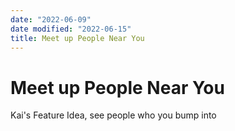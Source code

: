 ```yaml
---
date: "2022-06-09"
date modified: "2022-06-15"
title: Meet up People Near You
---
```


# Meet up People Near You
Kai's Feature Idea, see people who you bump into
